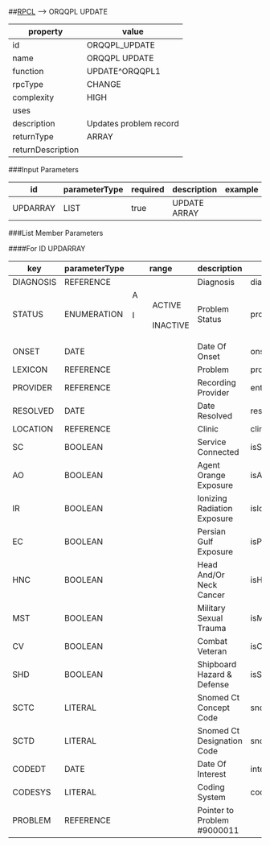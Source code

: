 


##[RPCL](TableOfContent.md) --> ORQQPL UPDATE 

 property | value 
--- | --- 
 id | ORQQPL_UPDATE
 name | ORQQPL UPDATE
 function | UPDATE^ORQQPL1
 rpcType | CHANGE
 complexity | HIGH
 uses | 
 description | Updates problem record
 returnType | ARRAY
 returnDescription | 

###Input Parameters

| id | parameterType | required | description | example | listMemberParameters | 
| --- | --- | --- | --- | --- | --- | 
| UPDARRAY | LIST | true | UPDATE ARRAY |  | [List Member](#for-id-updarray) | 

###List Member Parameters


####For ID UPDARRAY

| key | parameterType | range | description | mvdmProperty | example | 
| --- | --- | --- | --- | --- | --- | 
| DIAGNOSIS | REFERENCE |  | Diagnosis | diagnosis | ORARRAY(\DIAGNOSIS\)=\521774\ | 
| STATUS | ENUMERATION | <dl><dt>A</dt><dd>ACTIVE</dd><dt>I</dt><dd>INACTIVE</dd></dl> | Problem Status | problemStatus | ORARRAY(\STATUS\)=\I\ | 
| ONSET | DATE |  | Date Of Onset | onsetDate | ORARRAY(\ONSET\)=\3160303.\ | 
| LEXICON | REFERENCE |  | Problem | problem | ORARRAY(\LEXICON\)=\7647488\ | 
| PROVIDER | REFERENCE |  | Recording Provider | enteredBy | ORARRAY(\PROVIDER\)=\57\ | 
| RESOLVED | DATE |  | Date Resolved | resolvedDate | ORARRAY(\RESOLVED\)=\3160812\ | 
| LOCATION | REFERENCE |  | Clinic | clinic | ORARRAY(\LOCATION\)=\10\ | 
| SC | BOOLEAN |  | Service Connected | isServiceConnected | ORARRAY(\SC\)=\\ | 
| AO | BOOLEAN |  | Agent Orange Exposure | isAgentOrangeExposure | ORARRAY(\AO\)=\0\ | 
| IR | BOOLEAN |  | Ionizing Radiation Exposure | isIonizingRadiationExposure | ORARRAY(\IR\)=\0\ | 
| EC | BOOLEAN |  | Persian Gulf Exposure | isPersianGulfExposure | ORARRAY(\EC\)=\0\ | 
| HNC | BOOLEAN |  | Head And/Or Neck Cancer | isHeadAndOrNeckCancer | ORARRAY(\HNC\)=\0\ | 
| MST | BOOLEAN |  | Military Sexual Trauma | isMilitarySexualTrauma | ORARRAY(\MST\)=\0\ | 
| CV | BOOLEAN |  | Combat Veteran | isCombatVeteran | ORARRAY(\CV\)=\0\ | 
| SHD | BOOLEAN |  | Shipboard Hazard & Defense | isShipboardHazardDefense | ORARRAY(\SHD\)=\0\ | 
| SCTC | LITERAL |  | Snomed Ct Concept Code | snomedCTConceptCode | ORARRAY(\SCTC\)=\38341003\ | 
| SCTD | LITERAL |  | Snomed Ct Designation Code | snomedCTDesignationCode | ORARRAY(\SCTD\)=\64176011\ | 
| CODEDT | DATE |  | Date Of Interest | interestDate | ORARRAY(\CODEDT\)=\3160725.\ | 
| CODESYS | LITERAL |  | Coding System | codingSystem | ORARRAY(\CODESYS\)=\10D\ | 
| PROBLEM | REFERENCE |  | Pointer to Problem #9000011 |  | ORARRAY(\PROBLEM\)=\1\ | 